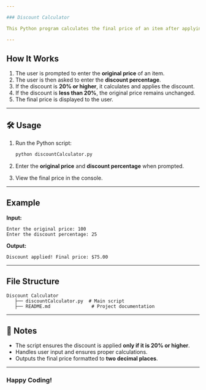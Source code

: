 ```yaml
---

### Discount Calculator  

This Python program calculates the final price of an item after applying a discount. If the discount percentage is **20% or more**, it applies the discount; otherwise, the original price remains unchanged.  

---
```


## How It Works  

1. The user is prompted to enter the **original price** of an item.  
2. The user is then asked to enter the **discount percentage**.  
3. If the discount is **20% or higher**, it calculates and applies the discount.  
4. If the discount is **less than 20%**, the original price remains unchanged.  
5. The final price is displayed to the user.  

---

## 🛠 Usage  

1. Run the Python script:  

   ```sh
   python discountCalculator.py
   ```

2. Enter the **original price** and **discount percentage** when prompted.  
3. View the final price in the console.  

---

## Example  

**Input:**  
```
Enter the original price: 100
Enter the discount percentage: 25
```

**Output:**  
```
Discount applied! Final price: $75.00
```

---

## File Structure  

```
Discount Calculator  
   ├── discountCalculator.py  # Main script  
   ├── README.md               # Project documentation  
```

---

## 📝 Notes  

- The script ensures the discount is applied **only if it is 20% or higher**.  
- Handles user input and ensures proper calculations.  
- Outputs the final price formatted to **two decimal places**.  

---

### Happy Coding! 
